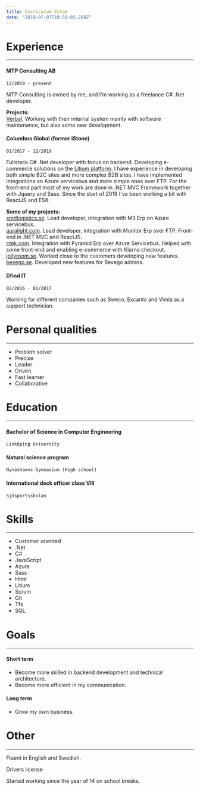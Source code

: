 ```yaml
---
title: Curriculum Vitae
date: "2019-07-07T10:58:03.284Z"
---
```


# Experience
---

#### MTP Consulting AB
```
12/2019 - present
```
MTP Consulting is owned by me, and I'm working as a freelance C# .Net developer.

<b>Projects:</b> <br/>
<a href="https://verbal.se">Verbal</a>. Working with their internal system mainly with software maintenance, but also some new development.

#### Columbus Global (former iStone)
```
01/2017 - 12/2019
```
Fullstack C# .Net developer with focus on backend. Developing e-commerce solutions on the <a href="https://www.litium.se/">Litium platform</a>.
I have experience in developing both simple B2C sites and more complex B2B sites. 
I have implemented integrations on Azure servicebus and more simple ones over FTP. For the front-end part most of my work are done in .NET MVC Framework
together with Jquery and Sass. Since the start of 2019 I've been working a bit with ReactJS and ES6.

<b>Some of my projects:</b> <br/>
<a href="https://smdlogistics.se">smdlogistics.se</a>. Lead developer, integration with M3 Erp on Azure servicebus. <br/>
<a href="https://www.auralight.com">auralight.com</a>. Lead developer, integration with Monitor Erp over FTP. Front-end in .NET MVC and ReactJS. <br/>
<a href="https://www.ctek.com">ctek.com</a>. Integration with Pyramid Erp over Azure Servicebus. Helped with some front-end and enabling e-commerce with Klarna checkout. <br/>
<a href="https://www.jollyroom.se">jollyroom.se</a>. Worked close to the customers developing new features. <br/>
<a href="https://www.bevego.se">bevego.se</a>. Developed new features for Bevego admins. <br/>
#### Dfind IT
```
02/2016 - 01/2017
```
Working for different companies such as Sweco, Excanto and Vimla as a support technician.

# Personal qualities
---
* Problem solver
* Precise
* Leader
* Driven
* Fast learner
* Collaborative

# Education
---
#### Bachelor of Science in Computer Engineering
```
Linköping University
```

#### Natural science program
```
Nynäshamns Gymnasium (High school)
```

#### International deck officer class VIII
```
Sjösportsskolan
```

# Skills
---
* Customer oriented
* .Net
* C#
* JavaScript
* Azure
* Sass
* Html
* Litium
* Scrum
* Git
* Tfs
* SQL

# Goals
---
#### Short term
* Become more skilled in backend development and technical architecture.
* Become more efficient in my communication.

#### Long term
* Grow my own business.

# Other
---
Fluent in English and Swedish.

Drivers license

Started working since the year of 14 on school breaks.
